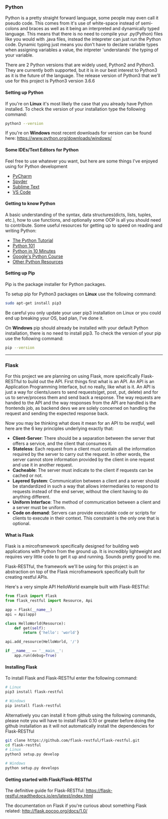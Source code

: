 ### **Python**
Python is a pretty straight forward language, some people may even call it pseudo code. This comes from it's use of white-space instead of semi-colons and braces as well as it being an interpreted and dynamically typed language. This means that there is no need to compile your .py(Python) files like you would with .java files, instead the intepreter can just run the Python code. Dynamic typing just means you don't have to declare variable types when assigning variables a value, the intpreter 'understands' the typing of your variable.

There are 2 Python versions that are widely used, Python2 and Python3. They are currently both supported, but it is in our best interest to Python3 as it is the future of the language. The release version of Python3 that we'll use for this project is Python3 version 3.6.6

#### Setting up Python
If you're on **Linux** it's most likely the case that you already have Python installed. To check the version of your installation type the following command:
```bash
python3 --version
```

If you're on **Windows** most recent downloads for version can be found here: https://www.python.org/downloads/windows/

#### Some IDEs/Text Editors for Python
Feel free to use whatever you want, but here are some things I've enjoyed using for Python development
- [PyCharm](https://www.jetbrains.com/pycharm/)
- [Spyder](https://pythonhosted.org/spyder/installation.html)
- [Sublime Text](http://www.sublimetext.com/3)
- [VS Code](https://code.visualstudio.com/download)


#### Getting to know Python
A basic understanding of the syntax, data structures(dicts, lists, tuples, etc.), how to use functions, and optionally some OOP is all you should need to contribute.
Some useful resources for getting up to speed on reading and writing Python:
- [The Python Tutorial](https://docs.python.org/3.6/tutorial/index.html)
- [Python 101](http://www.davekuhlman.org/python_101.html)
- [Python in 10 Minutes](https://www.stavros.io/tutorials/python/)
- [Google's Python Course](https://developers.google.com/edu/python/)
- [Other Python Resources](https://wiki.python.org/moin/BeginnersGuide/Programmers)



#### Setting up Pip
Pip is the package installer for Python packages.

To setup pip for Python3 packages on **Linux** use the following command:
```bash
sudo apt-get install pip3
```
Be careful you only update your user pip3 installation on Linux or you could end up breaking your OS, bad plan, I've done it.

On **Windows** pip should already be installed with your default Python installation, there is no need to install pip3. To check the version of your pip use the following command:
```bash
pip --version
```
---

### **Flask**

For this project we are planning on using Flask, more speicifically Flask-RESTful to build out the API. First things first what is an API. An API is an Application Programming Interface, but no really, like what is it. An API is just a way for clients/users to send requests(get, post, put, delete) and for us to serve/process them and send back a response. The way requests are handed to the API and the way responses from the API are handled is the frontends job, as backend devs we are solely concerned on handling the request and sending the expected response back.

Now you may be thinking what does it mean for an API to be *restful*, well here are the 6 key principles underlying exactly that:
- **Client-Server**: There should be a separation between the server that offers a service, and the client that consumes it.
- **Stateless**: Each request from a client must contain all the information required by the server to carry out the request. In other words, the server cannot store information provided by the client in one request and use it in another request.
- **Cacheable**: The server must indicate to the client if requests can be cached or not.
- **Layered System**: Communication between a client and a server should be standardized in such a way that allows intermediaries to respond to requests instead of the end server, without the client having to do anything different.
- **Uniform Interface**: The method of communication between a client and a server must be uniform.
- **Code on demand**: Servers can provide executable code or scripts for clients to execute in their context. This constraint is the only one that is optional.

#### What is Flask
Flask is a mircoframework specifically designed for building web applications with Python from the ground up. It is incredibly lightweight and requires very little code to get it up and running. Sounds pretty good to me.

Flask-RESTful, the framework we'll be using for this project is an abstraction on top of the Flask microframework specifically built for creating restful APIs.

Here's a very simple API HelloWorld example built with Flask-RESTful:
```python
from flask import Flask
from flask_restful import Resource, Api

app = Flask(__name__)
api = Api(app)

class HelloWorld(Resource):
    def get(self):
        return {'hello': 'world'}

api.add_resource(HelloWorld, '/')

if __name__ == '__main__':
    app.run(debug=True)
```

#### Installing Flask
To install Flask and Flask-RESTful enter the following command:
```bash
# Linux
pip3 install flask-restful

# Windows
pip install flask-restful
```

Alternatively you can install it from github using the following commands, please note you will have to install Flask 0.10 or greater before doing the github installation as it will not automatically install the dependencies for Flask-RESTful
```bash
git clone https://github.com/flask-restful/flask-restful.git
cd flask-restful
# Linux
python3 setup.py develop

# Windows
python setup.py develops
```

#### Getting started with Flask/Flask-RESTful
The definitive guide for Flask-RESTful: https://flask-restful.readthedocs.io/en/latest/index.html

The documentation on Flask if you're curious about something Flask related: http://flask.pocoo.org/docs/1.0/
